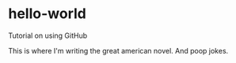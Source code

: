 # hello-world
Tutorial on using GitHub

This is where I'm writing the great american novel.  And poop jokes.
